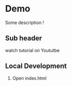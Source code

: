# Demo
Some description !

## Sub header
watch tutorial on Yoututbe


## Local Development
1. Open index.html